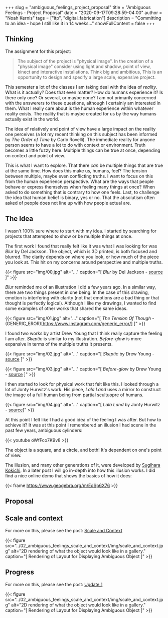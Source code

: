 +++
slug = "ambiguous_feelings_project_proposal"
title = "Ambiguous Feelings - Project Proposal"
date = "2020-09-17T09:28:59-04:00"
author = "Noah Kernis"
tags = ["itp", "digital_fabrication"]
description = "Committing to an idea - hope I still like it in 14 weeks..."
showFullContent = false
+++

<!-- 
	TODO:
	- add proposal
	- create post for update 1 and link it
	- test code shortcode 
-->

## Thinking

The assignment for this project:

>  The subject of the project is "physical image". In the creation of a "physical image" consider using light and shadow, point of view, kinect and interactive installations. Think big and ambitious, This is an opportunity to design and specify a large scale, expensive project. 

This semester a lot of the classes I am taking deal with the idea of *reality*. What is it actually? Does that even matter? How do humans experience it? Is there only one? Or several, or maybe none? I am not primarily concerned with the answerers to these questions, although I certainly am interested in them. What I really care about is the human experience within whatever reality exists. The reality that is maybe created for us by the way humans actually exist in the world.

The idea of relatively and point of view have a large impact on the reality one perceives (a lot my recent thinking on this subject has been informed by *The Order of Time* by Carlo Rovelli). The immediate reality for anyone person seems to have a lot to do with context or environment. Truth becomes a little fuzzy here. Multiple things can be true at once, depending on context and point of view.

This is what I want to explore. That there *can* be multiple things that are true at the same time. How does this make us, humans, feel? The tension between multiple, maybe even conflicting truths. I want to focus on this from the human experience perspective. What are the ways that people behave or express themselves when feeling many things at once? When asked to do something that is contrary to how one feels. Last, to challenge the idea that human belief is binary, yes or no. That the absolutism often asked of people does not line up with how people actual are.

## The Idea

I wasn't 100% sure where to start with my idea. I started by searching for projects that attempted to show or be multiple things at once.

The first work I found that really felt like it was what I was looking for was *Blur* by Del Jackson. The object, which is 3D printed, is both focused and blurred. The clarity depends on where you look, or how much of the piece you look at. This hit on my concerns around perspective and multiple truths. 

{{< figure src="img/00.jpg" alt="..." caption="[ *Blur* by Del Jackson - [source](http://deljackson.com/blur.html) ]" >}}

*Blur* reminded me of an illustration I did a few years ago. In a similar way, there are two things present in one being. In the case of this drawing, emotion is interfering with clarity (not that emotions are a bad thing or that thought is perfectly logical). Although I like my drawings, I wanted to find some examples of other works that shared the same ideas.

{{< figure src="img/01.jpg" alt="..." caption="[ *The Tension Of Though* - (GENERIC_EROR)[https://www.instagram.com/generic_error/] ]" >}}

I found two works by artist Drew Young that I think really capture the feeling I am after. *Skeptic* is similar to my illustration. *Before-glow* is more expansive in terms of the multiple truths it presents. 

{{< figure src="img/02.jpg" alt="..." caption="[ *Skeptic* by Drew Young - [source](https://www.dyoung.ca/Work/Other-Works/9/thumbs-caption) ]" >}}

{{< figure src="img/03.jpg" alt="..." caption="[ *Before-glow* by Drew Young - [source](https://www.dyoung.ca/Work/In-Our-Wake/1/thumbs-caption) ]" >}}

I then started to look for physical work that felt like this. I looked through a lot of Jonty Hurwitz's work. His piece, *Lala Land* uses a mirror to construct the image of a full human being from partial scultuopre of humans.

{{< figure src="img/04.jpg" alt="..." caption="[ *Lala Land* by Jonty Hurwitz - [source](https://jontyhurwitz.com/lala-land)]" >}}

At this point I felt like I had a good idea of the feeling I was after. But how to achieve it? It was at this point I remembered an illusion I had scene in the past few years, ambiguous cylinders:

{{< youtube oWfFco7K9v8 >}}

The object is a square, and a circle, and both! It's dependent on one's point of view. 

The illusion, and many other generations of it, were developed by [Sugihara Kokichi](http://www.isc.meiji.ac.jp/~kokichis/Welcomee.html). In a later post I will go in-depth into how this illusion works. I did find a nice online demo that shows the basics of how it does:

{{< frame https://www.geogebra.org/m/EdSp6X76 >}}

## Proposal



## Scale and context

For more on this, please see the post: [Scale and Context](https://blog.noahkernis.com/posts/itp/fall_2020/digitial_fabrication/ambiguous_feelings_scale_and_context/)

{{< figure src="../02_ambiguous_feelings_scale_and_context/img/scale_and_context.jpg" alt="2D rendering of what the object would look like in a gallery." caption="[ Rendering of Layout for Displaying Ambiguous Object ]" >}}

## Progress

For more on this, please see the post: [Update 1]()

{{< figure src="../02_ambiguous_feelings_scale_and_context/img/scale_and_context.jpg" alt="2D rendering of what the object would look like in a gallery." caption="[ Rendering of Layout for Displaying Ambiguous Object ]" >}}
